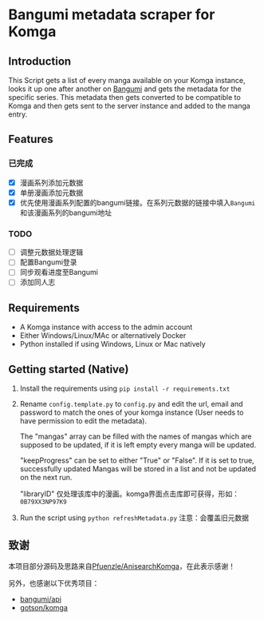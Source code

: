 # Bangumi metadata scraper for Komga

## Introduction

This Script gets a list of every manga available on your Komga instance,
looks it up one after another on [Bangumi](https://bgm.tv/) and gets the metadata for the specific series.
This metadata then gets converted to be compatible to Komga and then gets sent to the server instance and added to the manga entry.

## Features

### 已完成

- [x] 漫画系列添加元数据
- [x] 单册漫画添加元数据
- [x] 优先使用漫画系列配置的bangumi链接。在系列元数据的链接中填入`Bangumi`和该漫画系列的bangumi地址

### TODO

- [ ] 调整元数据处理逻辑
- [ ] 配置Bangumi登录
- [ ] 同步观看进度至Bangumi
- [ ] 添加同人志

## Requirements

- A Komga instance with access to the admin account
- Either Windows/Linux/MAc or alternatively Docker
- Python installed if using Windows, Linux or Mac natively

## Getting started (Native)

1. Install the requirements using `pip install -r requirements.txt`
2. Rename `config.template.py` to `config.py` and edit the url, email and password to match the ones of your komga instance (User needs to have permission to edit the metadata).

    The "mangas" array can be filled with the names of mangas which are supposed to be updated, if it is left empty every manga will be updated.

    "keepProgress" can be set to either "True" or "False". If it is set to true, successfully updated Mangas will be stored in a list and not be updated on the next run.

    "libraryID" 仅处理该库中的漫画。komga界面点击库即可获得，形如：`0B79XX3NP97K9`
3. Run the script using `python refreshMetadata.py` 注意：会覆盖旧元数据


## 致谢

本项目部分源码及思路来自[Pfuenzle/AnisearchKomga](https://github.com/Pfuenzle/AnisearchKomga)，在此表示感谢！

另外，也感谢以下优秀项目：
- [bangumi/api](https://github.com/bangumi/api)
- [gotson/komga](https://github.com/gotson/komga)